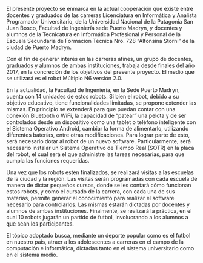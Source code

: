 El presente proyecto se enmarca en la actual cooperación que existe entre docentes y graduados de las carreras Licenciatura en Informática y Analista Programador Universitario, de la Universidad Nacional de la Patagonia San Juan Bosco, Facultad de Ingeniería sede Puerto Madryn, y docentes y alumnos de la Tecnicatura en Informática Profesional y Personal de la Escuela Secundaria de Formación Técnica Nro. 728 “Alfonsina Storni” de la ciudad de Puerto Madryn. 

Con el fin de generar interés en las carreras afines, un grupo de docentes, graduados y alumnos de ambas instituciones, trabaja desde finales del año 2017, en la concreción de los objetivos del presente proyecto. El medio que se utilizará es el robot Múltiplo N6 versión 2.0. 

En la actualidad, la Facultad de Ingeniería, en la Sede Puerto Madryn, cuenta con 14 unidades de estos robots. Si bien el robot, debido a su objetivo educativo, tiene funcionalidades limitadas, se propone extender las mismas. En principio se extenderá para que puedan contar con una conexión Bluetooth o WiFi, la capacidad de “patear” una pelota y de ser controlados desde un dispositivo como una tablet o teléfono inteligente con el Sistema Operativo Android, cambiar la forma de alimentarlo, utilizando diferentes baterías, entre otras modificaciones. Para lograr parte de esto, será necesario dotar al robot de un nuevo software. Particularmente, será necesario instalar un Sistema Operativo de Tiempo Real (SOTR) en la placa del robot, el cual será el que administre las tareas necesarias, para que cumpla las funciones requeridas.

Una vez que los robots estén finalizados, se realizará visitas a las escuelas de la ciudad y la región. Las visitas serán programadas con cada escuela de manera de dictar pequeños cursos, donde se les contará cómo funcionan estos robots, y como el cursado de la carrera, con cada una de sus materias, permite generar el conocimiento para realizar el software necesario para controlarlos. Las mismas estarán dictadas por docentes y alumnos de ambas instituciones. Finalmente, se realizará la práctica, en el cual 10 robots jugarán un partido de futbol, involucrando a los alumnos a que sean los participantes.

El tópico adoptado busca, mediante un deporte popular como es el futbol en nuestro país, atraer a los adolescentes a carreras en el campo de la computación e  informática, dictadas tanto en el sistema universitario como en el sistema medio. 
